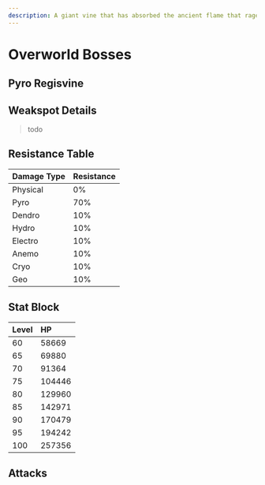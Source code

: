 ```yaml
---
description: A giant vine that has absorbed the ancient flame that rages within the ley lines.It is restless as if filled with endless fury.Poets, bards, and even some academics believe that elements also contain emotions and hopes. If this is true, then one can only wonder what emotions cause the Pyro Regisvine to burn eternally, writhing like one longing to be free of the confines of the earth...
---
```


# Overworld Bosses

## Pyro Regisvine



## Weakspot Details

> todo

## Resistance Table

| Damage Type | Resistance |
| :--- | :--- |
| Physical | 0% |
| Pyro | 70% |
| Dendro | 10% |
| Hydro | 10% |
| Electro | 10% |
| Anemo | 10% |
| Cryo | 10% |
| Geo | 10% |

## Stat Block

| Level | HP |
| :--- | :--- |
| 60 | 58669 |
| 65 | 69880 |
| 70 | 91364 |
| 75 | 104446 |
| 80 | 129960 |
| 85 | 142971 |
| 90 | 170479 |
| 95 | 194242 |
| 100 | 257356 |

## Attacks

